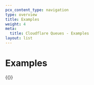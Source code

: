```yaml
---
pcx_content_type: navigation
type: overview
title: Examples
weight: 4
meta:
  title: Cloudflare Queues - Examples
layout: list
---
```


# Examples

{{<list-examples>}}
